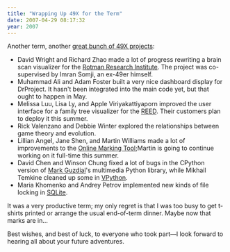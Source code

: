 ```yaml
---
title: "Wrapping Up 49X for the Term"
date: 2007-04-29 08:17:32
year: 2007
---
```

Another term, another <a href="https://stanley.cs.toronto.edu/reports/reports.html#2007-winter">great bunch of 49X projects</a>:
<ul>
  <li>David Wright and Richard Zhao made a lot of progress rewriting a brain scan visualizer for the <a href="http://rotman-baycrest.on.ca/">Rotman Research Institute</a>.  The project was co-supervised by Imran Somji, an ex-49er himself.</li>
  <li>Muhammad Ali and Adam Foster built a very nice dashboard display for DrProject.  It hasn't been integrated into the main code yet, but that ought to happen in May.</li>
  <li>Melissa Luu, Lisa Ly, and Apple Viriyakattiyaporn improved the user interface for a family tree visualizer for the <a href="http://www.reed.utoronto.ca/index.html">REED</a>.  Their customers plan to deploy it this summer.</li>
  <li>Rick Valenzano and Debbie Winter explored the relationships between game theory and evolution.</li>
  <li>Lillian Angel, Jane Shen, and Martin Williams made a lot of improvements to the <a href="https://www.drproject.org/olm">Online Marking Tool</a>;Martin is going to continue working on it full-time this summer.</li>
  <li>David Chen and Winson Chung fixed a lot of bugs in the CPython version of <a href="http://www.cc.gatech.edu/gvu/people/Faculty/Mark.Guzdial.html">Mark Guzdial</a>'s multimedia Python library, while Mikhail Temkine cleaned up some in <a href="http://www.vpython.org">VPython</a>.</li>
  <li>Maria Khomenko and Andrey Petrov implemented new kinds of file locking in <a href="http://www.sqlite.org">SQLite</a>.</li>
</ul>
It was a very productive term; my only regret is that I was too busy to get t-shirts printed or arrange the usual end-of-term dinner. Maybe now that marks are in…

Best wishes, and best of luck, to everyone who took part—I look forward to hearing all about your future adventures.
